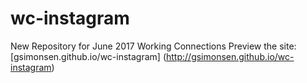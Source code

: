 # wc-instagram
New Repository for June 2017 Working Connections
Preview the site: [gsimonsen.github.io/wc-instagram] (http://gsimonsen.github.io/wc-instagram)
